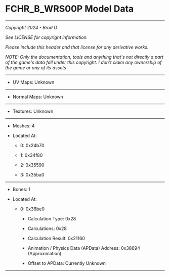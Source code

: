 # FCHR_B_WRS00P Model Data

---

*Copyright 2024 - Brad D*

*See LICENSE for copyright information.*

*Please include this header and that license for any derivative works.*

*NOTE: Only the documentation, tools and anything that's not directly a part of the game's data fall under this copyright. I don't claim any ownership of the game or any of its assets*

---


* UV Maps: Unknown

---

* Normal Maps: Unknown

---

* Textures: Unknown

---

* Meshes: 4

* Located At:

  * 0: 0x24b70

  * 1: 0x34f80

  * 2: 0x35590

  * 3: 0x35ba0

---

* Bones: 1

* Located At:

  * 0: 0x36be0

    * Calculation Type: 0x28

    * Calculations: 0x28

    * Calculation Result: 0x21160

    * Animation / Physics Data (APData) Address: 0x38694 (Approximation)

    * Offset to APData: Currently Unknown

---

